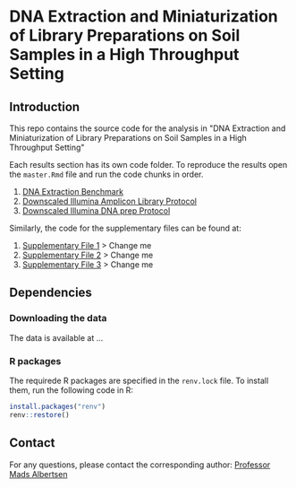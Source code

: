 # DNA Extraction and Miniaturization of Library Preparations on Soil Samples in a High Throughput Setting

## Introduction

This repo contains the source code for the analysis in "DNA Extraction and Miniaturization of Library Preparations on Soil Samples in a High Throughput Setting"

Each results section has its own code folder. To reproduce the results open the `master.Rmd` file and run the code chunks in order.

1. [DNA Extraction Benchmark](./Benchmarking/)
2. [Downscaled Illumina Amplicon Library Protocol](./Amplicon_scaledown/)
3. [Downscaled Illumina DNA prep Protocol](./Illumina_scaledown/)

Similarly, the code for the supplementary files can be found at:

1. [Supplementary File 1](./) > Change me
2. [Supplementary File 2](./) > Change me
3. [Supplementary File 3](./) > Change me

## Dependencies

### Downloading the data

The data is available at ...

### R packages

The requirede R packages are specified in the `renv.lock` file. To install them, run the following code in R:

```r
install.packages("renv")
renv::restore()
```

## Contact

For any questions, please contact the corresponding author: [Professor Mads Albertsen](mailto:ma@bio.aau.dk)
